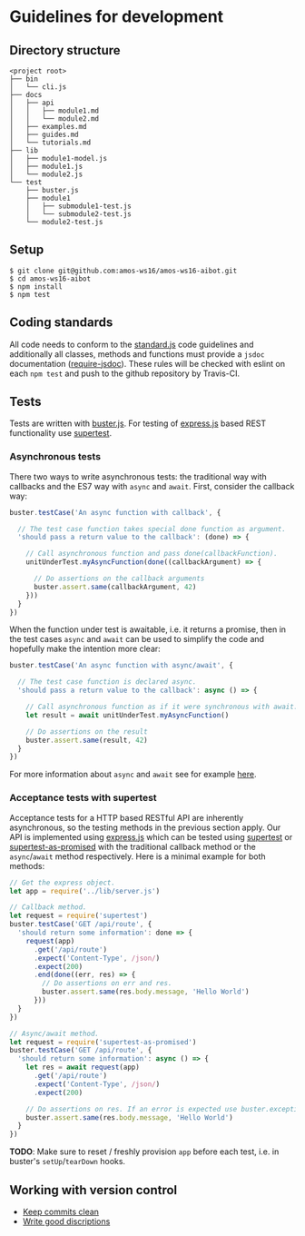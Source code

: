 # Guidelines for development

## Directory structure

    <project root>
    ├── bin
    │   └── cli.js
    ├── docs
    │   ├── api
    │   │   ├── module1.md
    │   │   └── module2.md
    │   ├── examples.md
    │   ├── guides.md
    │   └── tutorials.md
    ├── lib
    │   ├── module1-model.js
    │   ├── module1.js
    │   └── module2.js
    └── test
        ├── buster.js
        ├── module1
        │   ├── submodule1-test.js
        │   └── submodule2-test.js
        └── module2-test.js

## Setup

    $ git clone git@github.com:amos-ws16/amos-ws16-aibot.git
    $ cd amos-ws16-aibot
    $ npm install
    $ npm test

## Coding standards

All code needs to conform to the
[standard.js](https://github.com/feross/standard) code guidelines and
additionally all classes, methods and functions must provide a `jsdoc`
documentation ([require-jsdoc](http://eslint.org/docs/rules/require-jsdoc)).
These rules will be checked with eslint on each `npm test` and push to the
github repository by Travis-CI.

## Tests

Tests are written with [buster.js](http://docs.busterjs.org/en/latest/). For
testing of [express.js](http://expressjs.com) based REST functionality use
[supertest](https://github.com/visionmedia/supertest).

### Asynchronous tests

There two ways to write asynchronous tests: the traditional way with callbacks
and the ES7 way with `async` and `await`. First, consider the callback way:

```javascript
buster.testCase('An async function with callback', {

  // The test case function takes special done function as argument.
  'should pass a return value to the callback': (done) => {

    // Call asynchronous function and pass done(callbackFunction).
    unitUnderTest.myAsyncFunction(done((callbackArgument) => {

      // Do assertions on the callback arguments
      buster.assert.same(callbackArgument, 42)
    }))
  }
})
```

When the function under test is awaitable, i.e. it returns a promise, then in
the test cases `async` and `await` can be used to simplify the code and
hopefully make the intention more clear:

```javascript
buster.testCase('An async function with async/await', {

  // The test case function is declared async.
  'should pass a return value to the callback': async () => {

    // Call asynchronous function as if it were synchronous with await.
    let result = await unitUnderTest.myAsyncFunction()

    // Do assertions on the result
    buster.assert.same(result, 42)
  }
})
```

For more information about `async` and `await` see for example
[here](https://ponyfoo.com/articles/understanding-javascript-async-await).

### Acceptance tests with supertest

Acceptance tests for a HTTP based RESTful API are inherently asynchronous, so
the testing methods in the previous section apply. Our API is implemented using
[express.js](http://expressjs.com) which can be tested using
[supertest](https://github.com/visionmedia/supertest) or
[supertest-as-promised](https://github.com/WhoopInc/supertest-as-promised) with
the traditional callback method or the `async`/`await` method respectively.
Here is a minimal example for both methods:

```javascript
// Get the express object.
let app = require('../lib/server.js')

// Callback method.
let request = require('supertest')
buster.testCase('GET /api/route', {
  'should return some information': done => {
    request(app)
      .get('/api/route')
      .expect('Content-Type', /json/)
      .expect(200)
      .end(done((err, res) => {
        // Do assertions on err and res.
        buster.assert.same(res.body.message, 'Hello World')
      }))
  }
})

// Async/await method.
let request = require('supertest-as-promised')
buster.testCase('GET /api/route', {
  'should return some information': async () => {
    let res = await request(app)
      .get('/api/route')
      .expect('Content-Type', /json/)
      .expect(200)

    // Do assertions on res. If an error is expected use buster.exception.
    buster.assert.same(res.body.message, 'Hello World')
  }
})
```

__TODO__: Make sure to reset / freshly provision `app` before each test, i.e.
in buster's `setUp`/`tearDown` hooks.

## Working with version control

 + [Keep commits clean](https://www.reviewboard.org/docs/codebase/dev/git/clean-commits/)
 + [Write good discriptions](https://www.reviewboard.org/docs/codebase/dev/writing-good-descriptions/)
